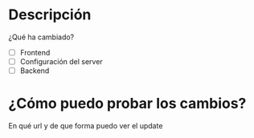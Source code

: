# Descripción
¿Qué ha cambiado?

- [ ] Frontend
- [ ] Configuración del server
- [ ] Backend

# ¿Cómo puedo probar los cambios?
En qué url y de que forma puedo ver el update

